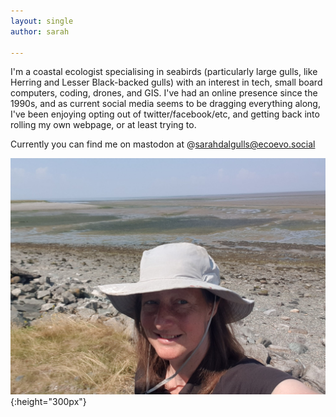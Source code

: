 ```yaml
---
layout: single
author: sarah

---
```

I'm a coastal ecologist specialising in seabirds (particularly large gulls, like Herring and Lesser Black-backed gulls) with an interest in tech, small board computers, coding, drones, and GIS. I've had an online presence since the 1990s, and as current social media seems to be dragging everything along, I've been enjoying opting out of twitter/facebook/etc, and getting back into rolling my own webpage, or at least trying to.

Currently you can find me on mastodon at @sarahdalgulls@ecoevo.social

![an image of me in 2021](/assets/images/Summer2021.jpg){:height="300px"}


